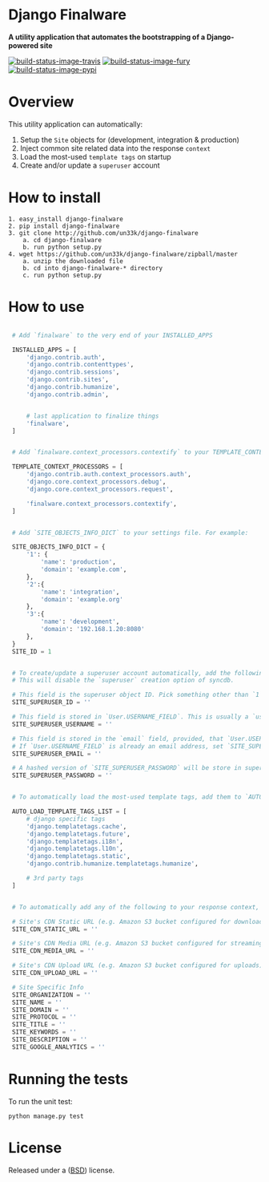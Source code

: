 Django Finalware
====================

**A utility application that automates the bootstrapping of a Django-powered site**

[![build-status-image-travis]][travis]
[![build-status-image-fury]][fury]
[![build-status-image-pypi]][pypi]


Overview
====================

This utility application can automatically:

  1. Setup the `Site` objects for (development, integration & production)
  2. Inject common site related data into the response `context`
  3. Load the most-used `template tags` on startup
  4. Create and/or update a `superuser` account

How to install
====================

    1. easy_install django-finalware
    2. pip install django-finalware
    3. git clone http://github.com/un33k/django-finalware
        a. cd django-finalware
        b. run python setup.py
    4. wget https://github.com/un33k/django-finalware/zipball/master
        a. unzip the downloaded file
        b. cd into django-finalware-* directory
        c. run python setup.py


How to use
====================

   ```python

    # Add `finalware` to the very end of your INSTALLED_APPS

    INSTALLED_APPS = [
        'django.contrib.auth',
        'django.contrib.contenttypes',
        'django.contrib.sessions',
        'django.contrib.sites',
        'django.contrib.humanize',
        'django.contrib.admin',


        # last application to finalize things
        'finalware',
    ]

   ```

   ```python

    # Add `finalware.context_processors.contextify` to your TEMPLATE_CONTEXT_PROCESSORS

    TEMPLATE_CONTEXT_PROCESSORS = [
        'django.contrib.auth.context_processors.auth',
        'django.core.context_processors.debug',
        'django.core.context_processors.request',

        'finalware.context_processors.contextify',
    ]

   ```

   ```python

    # Add `SITE_OBJECTS_INFO_DICT` to your settings file. For example:

    SITE_OBJECTS_INFO_DICT = {
        '1': {
            'name': 'production',
            'domain': 'example.com',
        },
        '2':{
            'name': 'integration',
            'domain': 'example.org'
        },
        '3':{
            'name': 'development',
            'domain': '192.168.1.20:8080'
        },
    }
    SITE_ID = 1

   ```

   ```python

    # To create/update a superuser account automatically, add the following to your settings file.
    # This will disable the `superuser` creation option of syncdb.

    # This field is the superuser object ID. Pick something other than `1` for security reason.
    SITE_SUPERUSER_ID = ''

    # This field is stored in `User.USERNAME_FIELD`. This is usually a `username` or  an `email`.
    SITE_SUPERUSER_USERNAME = ''

    # This field is stored in the `email` field, provided, that `User.USERNAME_FIELD` is not an `email`.
    # If `User.USERNAME_FIELD` is already an email address, set `SITE_SUPERUSER_EMAIL = SITE_SUPERUSER_USERNAME`
    SITE_SUPERUSER_EMAIL = ''

    # A hashed version of `SITE_SUPERUSER_PASSWORD` will be store in superuser's `password` field.
    SITE_SUPERUSER_PASSWORD = ''

   ```

   ```python

    # To automatically load the most-used template tags, add them to `AUTO_LOAD_TEMPLATE_TAGS_LIST` in your settings.

    AUTO_LOAD_TEMPLATE_TAGS_LIST = [
        # django specific tags
        'django.templatetags.cache',
        'django.templatetags.future',
        'django.templatetags.i18n',
        'django.templatetags.l10n',
        'django.templatetags.static',
        'django.contrib.humanize.templatetags.humanize',

        # 3rd party tags
    ]

   ```

   ```python

    # To automatically add any of the following to your response context, set them in your settings file.

    # Site's CDN Static URL (e.g. Amazon S3 bucket configured for downloading)
    SITE_CDN_STATIC_URL = ''

    # Site's CDN Media URL (e.g. Amazon S3 bucket configured for streaming)
    SITE_CDN_MEDIA_URL = ''

    # Site's CDN Upload URL (e.g. Amazon S3 bucket configured for uploads)
    SITE_CDN_UPLOAD_URL = ''

    # Site Specific Info
    SITE_ORGANIZATION = ''
    SITE_NAME = ''
    SITE_DOMAIN = ''
    SITE_PROTOCOL = ''
    SITE_TITLE = ''
    SITE_KEYWORDS = ''
    SITE_DESCRIPTION = ''
    SITE_GOOGLE_ANALYTICS = ''

   ```

Running the tests
====================

To run the unit test:

    python manage.py test


License
====================

Released under a ([BSD](LICENSE.md)) license.


[build-status-image-travis]: https://secure.travis-ci.org/un33k/django-finalware.png?branch=master
[travis]: http://travis-ci.org/tomchristie/django-finalware?branch=master

[build-status-image-fury]: https://badge.fury.io/py/django-finalware.png
[fury]: http://badge.fury.io/py/django-finalware

[build-status-image-pypi]: https://pypip.in/d/django-finalware/badge.png
[pypi]: https://crate.io/packages/django-finalware?version=latest
